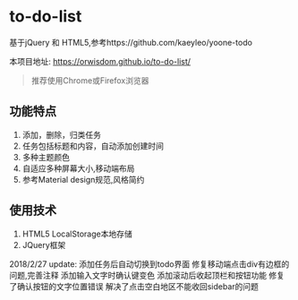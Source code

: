 # to-do-list
基于jQuery 和 HTML5,参考https://github.com/kaeyleo/yoone-todo

本项目地址: https://orwisdom.github.io/to-do-list/
> 推荐使用Chrome或Firefox浏览器
## 功能特点
1. 添加，删除，归类任务
2. 任务包括标题和内容，自动添加创建时间
3. 多种主题颜色
4. 自适应多种屏幕大小,移动端布局
5. 参考Material design规范,风格简约

## 使用技术
1. HTML5 LocalStorage本地存储
2. JQuery框架


2018/2/27 update:
添加任务后自动切换到todo界面 
修复移动端点击div有边框的问题,完善注释 
添加输入文字时确认键变色 
添加滚动后收起顶栏和按钮功能 
修复了确认按钮的文字位置错误 
解决了点击空白地区不能收回sidebar的问题